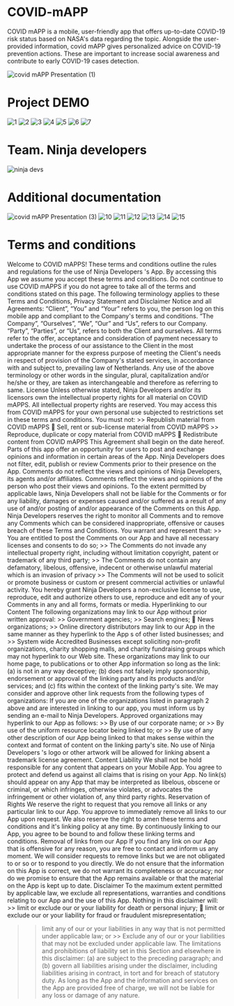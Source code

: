 # COVID-mAPP
COVID mAPP is a mobile, user-friendly app that offers up-to-date COVID-19 risk status based on NASA's data regarding the topic. Alongside the user-provided information, covid mAPP gives personalized advice on COVID-19 prevention actions. These are important to increase social awareness and contribute to early COVID-19 cases detection.

![covid mAPP Presentation (1)](https://user-images.githubusercontent.com/87050973/135779513-c760b6f6-7d35-45e5-b42f-3a10b59f4115.png)
# Project DEMO
![1](https://user-images.githubusercontent.com/87050973/135779549-e46a7e6b-4bd3-4ace-9338-5b94db0259d9.png)
![2](https://user-images.githubusercontent.com/87050973/135779552-5b44087b-01e6-48d9-9f25-72e13e5ddce8.png)
![3](https://user-images.githubusercontent.com/87050973/135779556-630c0b0c-49a4-4a66-8256-1c03649858ca.png)
![4](https://user-images.githubusercontent.com/87050973/135779558-398c3af5-8b0e-456a-abd3-0ee3a59ebafd.png)
![5](https://user-images.githubusercontent.com/87050973/135779560-170d1f2e-2f5c-4093-b6b8-d41c13f9c175.png)
![6](https://user-images.githubusercontent.com/87050973/135779564-ccc9c6e7-2518-44ed-9954-1205b1cb4015.png)
![7](https://user-images.githubusercontent.com/87050973/135779565-1ad288cf-dde9-411d-b1b4-568a8f54e833.png)
# Team. Ninja developers 
![ninja devs](https://user-images.githubusercontent.com/87050973/135779763-8a0eea0e-f246-40d2-a55d-db01ca505e8f.png)
# Additional documentation
![covid mAPP Presentation (3)](https://user-images.githubusercontent.com/87050973/135785742-260444fb-7b97-49c7-84c2-805d0f6d070e.png)
![10](https://user-images.githubusercontent.com/87050973/135785262-4d6531ae-a48a-47a8-9c83-20fe58276762.png)
![11](https://user-images.githubusercontent.com/87050973/135785263-1b1cdfd2-2304-493b-9634-dc35576ea220.png)
![12](https://user-images.githubusercontent.com/87050973/135785266-5f38e7e6-00b1-404d-a013-7fe3d8e90e0a.png)
![13](https://user-images.githubusercontent.com/87050973/135785268-8bcee3d7-94f1-46b5-8381-a01614532172.png)
![14](https://user-images.githubusercontent.com/87050973/135785290-3bef4073-8ac5-428d-a297-3670444a2d9d.png)
![15](https://user-images.githubusercontent.com/87050973/135785301-a9605fe6-2b00-40c9-a272-da42de8b7c46.png)
# Terms and conditions
Welcome to COVID mAPPS! These terms and conditions outline the rules and regulations for the use of Ninja Developers 's App. By accessing this App we assume you accept these terms and conditions. Do not continue to use COVID mAPPS if you do not agree to take all of the terms and conditions stated on this page. The following terminology applies to these Terms and Conditions, Privacy Statement and Disclaimer Notice and all Agreements: “Client”, “You” and “Your” refers to you, the person log on this mobile app and compliant to the Company's terms and conditions. “The Company”, “Ourselves”, “We”, “Our” and “Us”, refers to our Company. “Party”, “Parties”, or “Us”, refers to both the Client and ourselves. All terms refer to the offer, acceptance and consideration of payment necessary to undertake the process of our assistance to the Client in the most appropriate manner for the express purpose of meeting the Client's needs in respect of provision of the Company's stated services, in accordance with and subject to, prevailing law of Netherlands. Any use of the above terminology or other words in the singular, plural, capitalization and/or he/she or they, are taken as interchangeable and therefore as referring to same. License Unless otherwise stated, Ninja Developers and/or its licensors own the intellectual property rights for all material on COVID mAPPS. All intellectual property rights are reserved. You may access this from COVID mAPPS for your own personal use subjected to restrictions set in these terms and conditions. You must not: >> Republish material from COVID mAPPS  Sell, rent or sub-license material from COVID mAPPS >> Reproduce, duplicate or copy material from COVID mAPPS  Redistribute content from COVID mAPPS This Agreement shall begin on the date hereof. Parts of this app offer an opportunity for users to post and exchange opinions and information in certain areas of the App. Ninja Developers does not filter, edit, publish or review Comments prior to their presence on the App. Comments do not reflect the views and opinions of Ninja Developers, its agents and/or affiliates. Comments reflect the views and opinions of the person who post their views and opinions. To the extent permitted by applicable laws, Ninja Developers shall not be liable for the Comments or for any liability, damages or expenses caused and/or suffered as a result of any use of and/or posting of and/or appearance of the Comments on this App. Ninja Developers reserves the right to monitor all Comments and to remove any Comments which can be considered inappropriate, offensive or causes breach of these Terms and Conditions. You warrant and represent that: >> You are entitled to post the Comments on our App and have all necessary licenses and consents to do so; >> The Comments do not invade any intellectual property right, including without limitation copyright, patent or trademark of any third party; >> The Comments do not contain any defamatory, libelous, offensive, indecent or otherwise unlawful material which is an invasion of privacy >> The Comments will not be used to solicit or promote business or custom or present commercial activities or unlawful activity. You hereby grant Ninja Developers a non-exclusive license to use, reproduce, edit and authorize others to use, reproduce and edit any of your Comments in any and all forms, formats or media. Hyperlinking to our Content The following organizations may link to our App without prior written approval: >> Government agencies; >> Search engines;  News organizations; >> Online directory distributors may link to our App in the same manner as they hyperlink to the App s of other listed businesses; and >> System wide Accredited Businesses except soliciting non-profit organizations, charity shopping malls, and charity fundraising groups which may not hyperlink to our Web site. These organizations may link to our home page, to publications or to other App information so long as the link: (a) is not in any way deceptive; (b) does not falsely imply sponsorship, endorsement or approval of the linking party and its products and/or services; and (c) fits within the context of the linking party's site. We may consider and approve other link requests from the following types of organizations:
If you are one of the organizations listed in paragraph 2 above and are interested in linking to our app, you must inform us by sending an e-mail to Ninja Developers. Approved organizations may hyperlink to our App as follows: >> By use of our corporate name; or >> By use of the uniform resource locator being linked to; or >> By use of any other description of our App being linked to that makes sense within the context and format of content on the linking party's site. No use of Ninja Developers 's logo or other artwork will be allowed for linking absent a trademark license agreement. Content Liability We shall not be hold responsible for any content that appears on your Mobile App. You agree to protect and defend us against all claims that is rising on your App. No link(s) should appear on any App that may be interpreted as libelous, obscene or criminal, or which infringes, otherwise violates, or advocates the infringement or other violation of, any third party rights. Reservation of Rights We reserve the right to request that you remove all links or any particular link to our App. You approve to immediately remove all links to our App upon request. We also reserve the right to amen these terms and conditions and it's linking policy at any time. By continuously linking to our App, you agree to be bound to and follow these linking terms and conditions. Removal of links from our App If you find any link on our App that is offensive for any reason, you are free to contact and inform us any moment. We will consider requests to remove links but we are not obligated to or so or to respond to you directly. We do not ensure that the information on this App is correct, we do not warrant its completeness or accuracy; nor do we promise to ensure that the App remains available or that the material on the App is kept up to date. Disclaimer To the maximum extent permitted by applicable law, we exclude all representations, warranties and conditions relating to our App and the use of this App. Nothing in this disclaimer will: >> limit or exclude our or your liability for death or personal injury;  limit or exclude our or your liability for fraud or fraudulent misrepresentation;
>>limit any of our or your liabilities in any way that is not permitted under applicable law; or >> Exclude any of our or your liabilities that may not be excluded under applicable law. The limitations and prohibitions of liability set in this Section and elsewhere in this disclaimer: (a) are subject to the preceding paragraph; and (b) govern all liabilities arising under the disclaimer, including liabilities arising in contract, in tort and for breach of statutory duty. As long as the App and the information and services on the App are provided free of charge, we will not be liable for any loss or damage of any nature.
